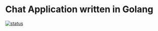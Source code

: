 # Chat Application written in Golang


[![status](https://img.shields.io/badge/status-unstable-green.svg)](https://img.shields.io/badge/status-unstable-green.svg)
